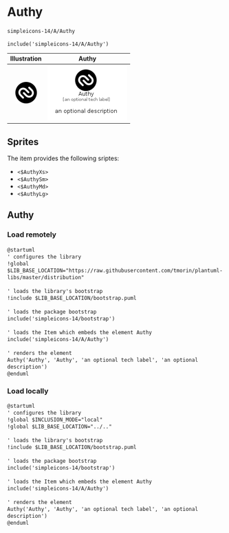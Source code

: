 # Authy


```text
simpleicons-14/A/Authy
```

```text
include('simpleicons-14/A/Authy')
```



| Illustration | Authy |
| :---: | :---: |
| ![illustration for Illustration](../../simpleicons-14/A/Authy.png) | ![illustration for Authy](../../simpleicons-14/A/Authy.Local.png) |



## Sprites
The item provides the following sriptes:

- `<$AuthyXs>`
- `<$AuthySm>`
- `<$AuthyMd>`
- `<$AuthyLg>`





## Authy

### Load remotely
```plantuml
@startuml
' configures the library
!global $LIB_BASE_LOCATION="https://raw.githubusercontent.com/tmorin/plantuml-libs/master/distribution"

' loads the library's bootstrap
!include $LIB_BASE_LOCATION/bootstrap.puml

' loads the package bootstrap
include('simpleicons-14/bootstrap')

' loads the Item which embeds the element Authy
include('simpleicons-14/A/Authy')

' renders the element
Authy('Authy', 'Authy', 'an optional tech label', 'an optional description')
@enduml
```

### Load locally
```plantuml
@startuml
' configures the library
!global $INCLUSION_MODE="local"
!global $LIB_BASE_LOCATION="../.."

' loads the library's bootstrap
!include $LIB_BASE_LOCATION/bootstrap.puml

' loads the package bootstrap
include('simpleicons-14/bootstrap')

' loads the Item which embeds the element Authy
include('simpleicons-14/A/Authy')

' renders the element
Authy('Authy', 'Authy', 'an optional tech label', 'an optional description')
@enduml
```


